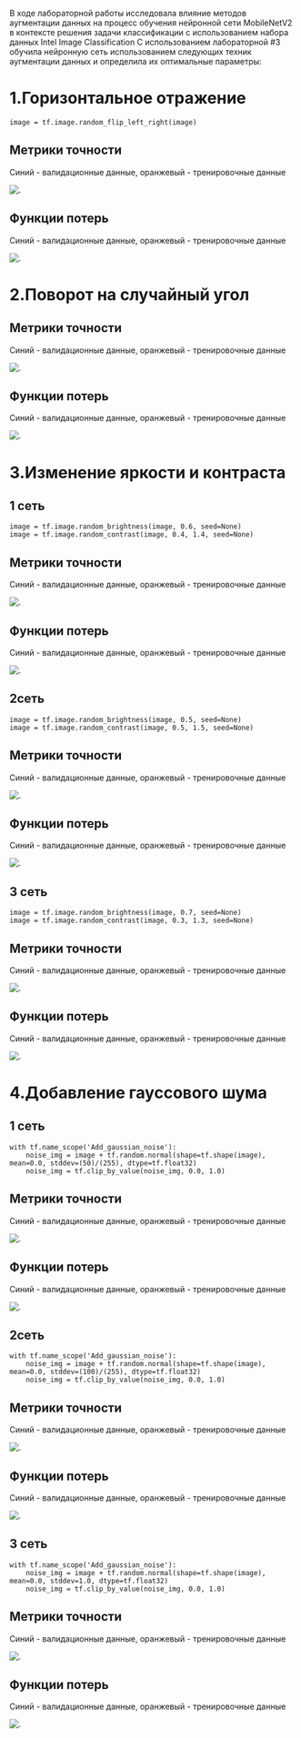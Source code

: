 В ходе лабораторной работы исследовала влияние методов аугментации данных на процесс обучения нейронной сети MobileNetV2 в контексте решения задачи классификации с использованием набора данных Intel Image Classification
С использованием лабораторной #3 обучила нейронную сеть использованием следующих техник аугментации данных и определила их оптимальные параметры:

1.Горизонтальное отражение
========================

    image = tf.image.random_flip_left_right(image)
Метрики точности
-
Синий - валидационные данные, оранжевый - тренировочные данные

![.](https://github.com/baliffagh/SMOMI/blob/Lab4/graph/4fliptrainvalacc.PNG)

Функции потерь
-
Синий - валидационные данные, оранжевый - тренировочные данные

![.](https://github.com/baliffagh/SMOMI/blob/Lab4/graph/4fliptrainvalloss.PNG)


2.Поворот на случайный угол
========================

    
Метрики точности
-
Синий - валидационные данные, оранжевый - тренировочные данные

![.]()

Функции потерь
-
Синий - валидационные данные, оранжевый - тренировочные данные

![.]()

3.Изменение яркости и контраста
========================
1 сеть
-
    image = tf.image.random_brightness(image, 0.6, seed=None)
    image = tf.image.random_contrast(image, 0.4, 1.4, seed=None)
Метрики точности
-
Синий - валидационные данные, оранжевый - тренировочные данные

![.](https://github.com/baliffagh/SMOMI/blob/Lab4/graph/4.1BCtrainvalacc.PNG)

Функции потерь
-
Синий - валидационные данные, оранжевый - тренировочные данные

![.](https://github.com/baliffagh/SMOMI/blob/Lab4/graph/4.1BCtrainvalloss.PNG)

2сеть
-

    image = tf.image.random_brightness(image, 0.5, seed=None)
    image = tf.image.random_contrast(image, 0.5, 1.5, seed=None)
Метрики точности
-
Синий - валидационные данные, оранжевый - тренировочные данные

![.](https://github.com/baliffagh/SMOMI/blob/Lab4/graph/4.2BCtrainvalacc.PNG)

Функции потерь
-
Синий - валидационные данные, оранжевый - тренировочные данные

![.](https://github.com/baliffagh/SMOMI/blob/Lab4/graph/4.2BCtrainvalloss.PNG)

3 сеть
-

    image = tf.image.random_brightness(image, 0.7, seed=None)
    image = tf.image.random_contrast(image, 0.3, 1.3, seed=None)
Метрики точности
-
Синий - валидационные данные, оранжевый - тренировочные данные

![.](https://github.com/baliffagh/SMOMI/blob/Lab4/graph/4.3BCtrainvalacc.PNG)

Функции потерь
-
Синий - валидационные данные, оранжевый - тренировочные данные

![.](https://github.com/baliffagh/SMOMI/blob/Lab4/graph/4.3BCtrainvalloss.PNG)

4.Добавление гауссового шума
========================
1 сеть
-
    with tf.name_scope('Add_gaussian_noise'):
        noise_img = image + tf.random.normal(shape=tf.shape(image), mean=0.0, stddev=(50)/(255), dtype=tf.float32)
        noise_img = tf.clip_by_value(noise_img, 0.0, 1.0)
Метрики точности
-
Синий - валидационные данные, оранжевый - тренировочные данные

![.](https://github.com/baliffagh/SMOMI/blob/Lab4/graph/4.1Gausstrainvalacc.PNG)

Функции потерь
-
Синий - валидационные данные, оранжевый - тренировочные данные

![.](https://github.com/baliffagh/SMOMI/blob/Lab4/graph/4.1Gausstrainvalloss.PNG)

2сеть
-
    with tf.name_scope('Add_gaussian_noise'):
        noise_img = image + tf.random.normal(shape=tf.shape(image), mean=0.0, stddev=(100)/(255), dtype=tf.float32)
        noise_img = tf.clip_by_value(noise_img, 0.0, 1.0)
Метрики точности
-
Синий - валидационные данные, оранжевый - тренировочные данные

![.](https://github.com/baliffagh/SMOMI/blob/Lab4/graph/4.2Gausstrainvalacc.PNG)

Функции потерь
-
Синий - валидационные данные, оранжевый - тренировочные данные

![.](https://github.com/baliffagh/SMOMI/blob/Lab4/graph/4.2Gausstrainvalloss.PNG)

3 сеть
-
    with tf.name_scope('Add_gaussian_noise'):
        noise_img = image + tf.random.normal(shape=tf.shape(image), mean=0.0, stddev=1.0, dtype=tf.float32)
        noise_img = tf.clip_by_value(noise_img, 0.0, 1.0)
Метрики точности
-
Синий - валидационные данные, оранжевый - тренировочные данные

![.](https://github.com/baliffagh/SMOMI/blob/Lab4/graph/4.3Gausstrainvalacc.PNG)

Функции потерь
-
Синий - валидационные данные, оранжевый - тренировочные данные

![.](https://github.com/baliffagh/SMOMI/blob/Lab4/graph/4.3Gausstrainvalacc.PNG)
